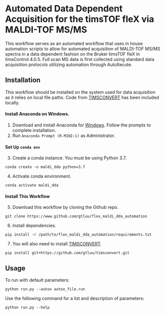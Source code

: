 # Automated Data Dependent Acquisition for the timsTOF fleX via MALDI-TOF MS/MS

This workflow serves as an automated workflow that uses in house automation scripts to allow for automated acquisition of MALDI-TOF MS/MS spectra in a data dependent fashion on the Bruker timsTOF fleX in timsControl 4.0.5. Full scan MS data is first collected using standard data acquisition protocols utilizing automation through AutoXecute. 

## Installation

This workflow should be installed on the system used for data acquisition as it relies on local file paths. Code from [TIMSCONVERT](https://github.com/gtluu/timsconvert) has been included locally.

#### Install Anaconda on Windows.

1. Download and install Anaconda for [Windows](https://repo.anaconda.com/archive/Anaconda3-2021.11-Windows-x86_64.exe). 
Follow the prompts to complete installation.
2. Run ```Anaconda Prompt (R-MINI~1)``` as Administrator.

#### Set Up ```conda env```

3. Create a conda instance. You must be using Python 3.7.
```
conda create -n maldi_dda python=3.7
```
4. Activate conda environment.
```
conda activate maldi_dda
```

#### Install This Workflow

5. Download this workflow by cloning the Github repo.
```
git clone https://www.github.com/gtluu/flex_maldi_dda_automation
```
6. Install dependencies.
```
pip install -r /path/to/flex_maldi_dda_automation/requirements.txt
```
7. You will also need to install [TIMSCONVERT](https://github.com/gtluu/timsconvert).
```
pip install git+https://github.com/gtluu/timsconvert.git
```

## Usage

To run with default parameters:

```
python run.py --autox autox_file.run
```

Use the following command for a list and description of parameters:

```
python run.py --help
```
